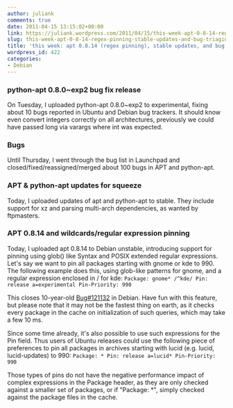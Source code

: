 ```yaml
---
author: juliank
comments: true
date: 2011-04-15 13:15:02+00:00
link: https://juliank.wordpress.com/2011/04/15/this-week-apt-0-8-14-regex-pinning-stable-updates-and-bug-triaging/
slug: this-week-apt-0-8-14-regex-pinning-stable-updates-and-bug-triaging
title: 'this week: apt 0.8.14 (regex pinning), stable updates, and bug triaging'
wordpress_id: 422
categories:
- Debian
---
```


### python-apt 0.8.0~exp2 bug fix release


On Tuesday, I uploaded python-apt 0.8.0~exp2 to experimental, fixing about 10 bugs reported in Ubuntu and Debian bug trackers. It should know even convert integers correctly on all architectures, previously we could have passed long via varargs where int was expected.



### Bugs


Until Thursday, I went through the bug list in Launchpad and closed/fixed/reassigned/merged about 100 bugs in APT and python-apt.



### APT & python-apt updates for squeeze


Today, I uploaded updates of apt and python-apt to stable. They include support for xz and parsing multi-arch dependencies, as wanted by ftpmasters.



### APT 0.8.14 and wildcards/regular expression pinning


Today, I uploaded apt 0.8.14 to Debian unstable, introducing support for pinning using glob() like Syntax and POSIX extended regular expressions. Let's say we want to pin all packages starting with gnome or kde to 990. The following example does this, using glob-like patterns for gnome, and a regular expression enclosed in / for kde:
`
Package: gnome* /^kde/
Pin: release a=experimental
Pin-Priority: 990
`

This closes 10-year-old [Bug#121132](http://bugs.debian.org/cgi-bin/bugreport.cgi?bug=121132) in Debian. Have fun with this feature, but please note that it may not be the fastest thing on earth, as it checks every package in the cache on initialization of such queries, which may take a few 10 ms.

Since some time already, it's also possible to use such expressions for the Pin field. Thus users of Ubuntu releases could use the following piece of preferences to pin all packages in archives starting with lucid (e.g. lucid, lucid-updates) to 990:
`
Package: *
Pin: release a=lucid*
Pin-Priority: 990
`

Those types of pins do not have the negative performance impact of complex expressions in the Package header, as they are only checked against a smaller set of packages, or if "Package: *", simply checked against the package files in the cache.
